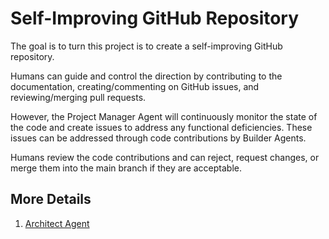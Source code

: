 # Self-Improving GitHub Repository

The goal is to turn this project is to create a self-improving GitHub repository. 

Humans can guide and control the direction by contributing to the documentation, creating/commenting on GitHub issues, and reviewing/merging pull requests.

However, the Project Manager Agent will continuously monitor the state of the code and create issues to address any functional deficiencies.  These issues can be addressed through code contributions by Builder Agents.

Humans review the code contributions and can reject, request changes, or merge them into the main branch if they are acceptable.

## More Details
1. [Architect Agent](positron-network-architect-agent/positron-network-architect-agent.md)